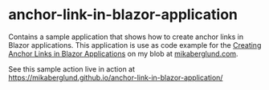 # anchor-link-in-blazor-application
Contains a sample application that shows how to create anchor links in Blazor applications. This application is use as code example for the [Creating Anchor Links in Blazor Applications](https://mikaberglund.com/2019/12/28/creating-anchor-links-in-blazor-applications/) on my blob at [mikaberglund.com](https://mikaberglund.com/).

See this sample action live in action at https://mikaberglund.github.io/anchor-link-in-blazor-application/
